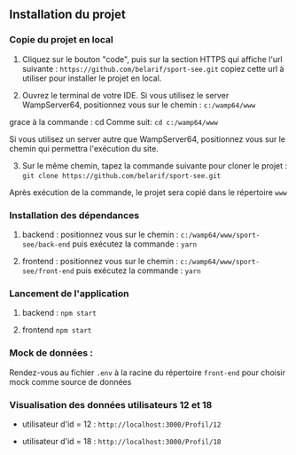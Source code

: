 ## Installation du projet

### Copie du projet en local

1. Cliquez sur le bouton "code", puis sur la section HTTPS qui affiche l'url
   suivante :
   `https://github.com/belarif/sport-see.git`
   copiez cette url à utiliser pour installer le projet en local.

2. Ouvrez le terminal de votre IDE. Si vous utilisez le server WampServer64, positionnez vous sur le chemin :
   `c:/wamp64/www`

grace à la commande : cd Comme suit:
`cd c:/wamp64/www`

Si vous utilisez un server autre que WampServer64, positionnez vous sur le chemin qui permettra l'exécution du site.

3. Sur le même chemin, tapez la commande suivante pour cloner le projet :
   `git clone https://github.com/belarif/sport-see.git`

Après exécution de la commande, le projet sera copié dans le répertoire `www`

### Installation des dépendances

1. backend :
   positionnez vous sur le chemin :
   `c:/wamp64/www/sport-see/back-end` puis exécutez la commande :
   `yarn`

2. frontend :
   positionnez vous sur le chemin :
   `c:/wamp64/www/sport-see/front-end` puis exécutez la commande :
   `yarn`

### Lancement de l'application

1. backend :
   `npm start`

2. frontend
   `npm start`

### Mock de données :

Rendez-vous au fichier `.env` à la racine du répertoire `front-end` pour choisir mock comme source de données

### Visualisation des données utilisateurs 12 et 18

- utilisateur d'id = 12 :
  `http://localhost:3000/Profil/12`

- utilisateur d'id = 18 :
  `http://localhost:3000/Profil/18`
